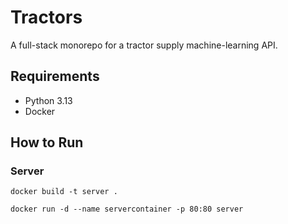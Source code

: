 # Tractors

A full-stack monorepo for a tractor supply machine-learning API.

## Requirements

* Python 3.13
* Docker

## How to Run

### Server

`docker build -t server .`

`docker run -d --name servercontainer -p 80:80 server`
